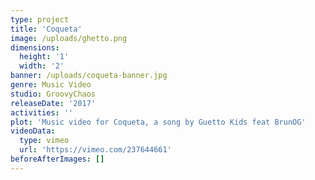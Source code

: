 ```yaml
---
type: project
title: 'Coqueta'
image: /uploads/ghetto.png
dimensions:
  height: '1'
  width: '2'
banner: /uploads/coqueta-banner.jpg
genre: Music Video
studio: GroovyChaos
releaseDate: '2017'
activities: ''
plot: 'Music video for Coqueta, a song by Guetto Kids feat BrunOG'
videoData:
  type: vimeo
  url: 'https://vimeo.com/237644661'
beforeAfterImages: []
---
```


